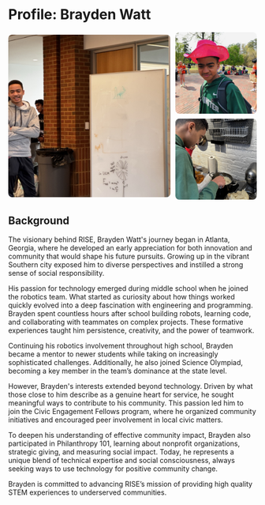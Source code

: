# Profile: Brayden Watt

<div style="display: grid; grid-template-columns: 2fr 1fr; gap: 10px; align-items: center;">
  <!-- Large square image on the left -->
  <img src="/public/BraydenTemp3.jpeg" alt="Large image" style="width: 100%; aspect-ratio: 1/1; border-radius: 8px; object-fit: cover;">

  <!-- Two smaller square images stacked vertically on the right -->
  <div style="display: grid; grid-template-rows: 1fr 1fr; gap: 10px;">
    <img src="/public/BraydenTemp1.jpeg" alt="Small image 1" style="width: 100%; aspect-ratio: 1/1; border-radius: 8px; object-fit: cover;">
    <img src="/public/BraydenTemp2.jpeg" alt="Small image 2" style="width: 100%; aspect-ratio: 1/1; border-radius: 8px; object-fit: cover;">
  </div>
</div>


## Background

The visionary behind RISE, Brayden Watt's journey began in Atlanta, Georgia, where he developed an early appreciation for both innovation and community that would shape his future pursuits. Growing up in the vibrant Southern city exposed him to diverse perspectives and instilled a strong sense of social responsibility.

His passion for technology emerged during middle school when he joined the robotics team. What started as curiosity about how things worked quickly evolved into a deep fascination with engineering and programming. Brayden spent countless hours after school building robots, learning code, and collaborating with teammates on complex projects. These formative experiences taught him persistence, creativity, and the power of teamwork.

Continuing his robotics involvement throughout high school, Brayden became a mentor to newer students while taking on increasingly sophisticated challenges. Additionally, he also joined Science Olympiad, becoming a key member in the team’s dominance at the state level.

However, Brayden's interests extended beyond technology. Driven by what those close to him describe as a genuine heart for service, he sought meaningful ways to contribute to his community. This passion led him to join the Civic Engagement Fellows program, where he organized community initiatives and encouraged peer involvement in local civic matters.

To deepen his understanding of effective community impact, Brayden also participated in Philanthropy 101, learning about nonprofit organizations, strategic giving, and measuring social impact. Today, he represents a unique blend of technical expertise and social consciousness, always seeking ways to use technology for positive community change.

Brayden is committed to advancing RISE’s mission of providing high quality STEM experiences to underserved communities.


